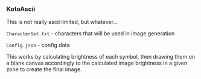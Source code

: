 ### KotoAscii
This is not really ascii limited, but whatever...

`CharacterSet.txt` - characters that will be used in image generation

`Config.json` - config data

This works by calculating brightness of each symbol, then drawing them on a blank canvas accordingly to the calculated image brightness in a given zone to create the final image.
